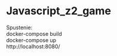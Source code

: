 # Javascript_z2_game  
Spustenie:  
docker-compose build  
docker-compose up  
http://localhost:8080/  
